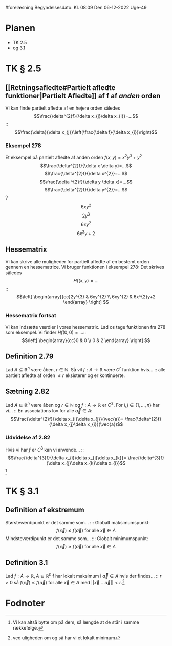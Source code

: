 #forelæsning 
Begyndelsesdato: Kl. 08:09  Den 06-12-2022   Uge-49
# Planen
- TK 2.5
- og 3.1
# TK § 2.5
## [[Retningsafledte#Partielt afledte funktioner|Partielt Afledte]] af f af *anden* orden
Vi kan finde partielt afledte af en højere orden således $$\frac{\delta^{2}f}{\delta x_{j}\delta x_{i}}=...$$:: $$\frac{\delta}{\delta x_{j}}\left(\frac{\delta f}{\delta x_{i}}\right)$$ 

### Eksempel 278
Et eksempel på partielt afledte af anden orden
$f(x,y)=x^{2}y^{3}+y^{2}$ 
$$\frac{\delta^{2}f}{\delta x \delta y}=...$$
$$\frac{\delta^{2}f}{\delta x^{2}}=...$$
$$\frac{\delta ^{2}f}{\delta y \delta x}=...$$
$$\frac{\delta^{2}f}{\delta y^{2}}=...$$
?
$$6xy^{2}$$
$$2y^{3}$$
$$6xy^{2}$$
$$6x^{2}y+2$$

## Hessematrix
Vi kan skrive alle muligheder for partielt afledte af en bestemt orden gennem en hessematrice. Vi bruger funktionen i eksempel 278: Det skrives således $$Hf(x,y)=...$$::$$\left[
\begin{array}{cc}2y^{3} & 6xy^{2} \\ 6xy^{2} & 6x^{2}y+2
\end{array}
\right] $$
### Hessematrix fortsat
Vi kan indsætte værdier i vores hessematrix. Lad os tage funktionen fra 278 som eksempel. Vi finder $Hf(0,0)=...$::$$\left[
\begin{array}{cc}0 & 0 \\ 0 & 2
\end{array}
\right] $$
## Definition 2.79
Lad $A \subseteq \mathbb{R}^{n}$ være åben, $r \in \mathbb{N}$. Så vil $f:A \to \mathbb{R}$ være $C^{r}$ funktion hvis... :: alle partielt afledte af orden $\leq r$ eksisterer og er kontinuerte.

## Sætning 2.82
Lad $A \subseteq \mathbb{R}^{n}$ være åben og $r \in \mathbb{N}$ og $f:A \to \mathbb{R}\text{ er }C^{2}$. For $i,j \in \{1,...,n \}$ har vi... :: En associations lov for alle $\vec{a} \in A$: $$\frac{\delta^{2}f}{\delta x_{i}\delta x_{j}}(\vec{a})= \frac{\delta^{2}f}{\delta x_{j}\delta x_{i}}(\vec{a})$$
### Udvidelse af 2.82
Hvis vi har $f \text{ er }C^{3}$ kan vi anvende... :: $$\frac{\delta^{3}f}{\delta x_{i}\delta x_{j}\delta x_{k}}= \frac{\delta^{3}f}{\delta x_{j}\delta x_{k}\delta x_{i}}$$[^1]
# TK § 3.1
## Definition af ekstremum
Størsteværdipunkt er det samme som... ::: Globalt maksimumspunkt: $$f(\vec{x})\leq f(\vec{a})\text{ for alle }\vec{x}\in A$$
Mindsteværdipunkt er det samme som... ::: Globalt minimumspunkt: $$f(\vec{x})\geq f(\vec{a})\text{ for alle }\vec{x}\in A$$

## Definition 3.1
Lad $f:A \to \mathbb{R},A \subseteq \mathbb{R}^{n}$ f har lokalt maksimum i $\vec{a}\in A$ hvis der findes... :: $r>0$ så $f(\vec{x})\leq f(\vec{a})$ for alle $\vec{x}\in A$ med $||\vec{x}-\vec{a}||<r$.[^2]

# Fodnoter

[^1]: Vi kan altså bytte om på dem, så længde at de står i samme rækkefølge.
[^2]: ved uligheden om og så har vi et lokalt minimum